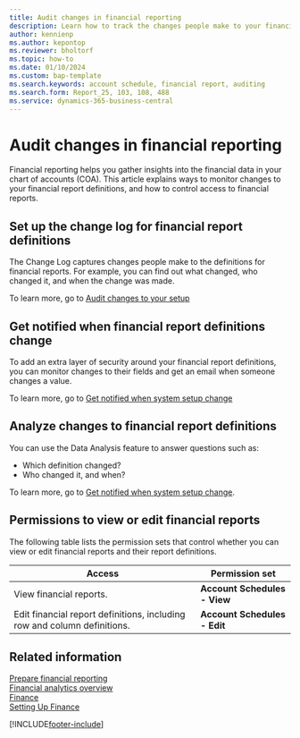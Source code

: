 ```yaml
---
title: Audit changes in financial reporting
description: Learn how to track the changes people make to your financial reports.
author: kennienp
ms.author: kepontop
ms.reviewer: bholtorf
ms.topic: how-to
ms.date: 01/10/2024
ms.custom: bap-template
ms.search.keywords: account schedule, financial report, auditing
ms.search.form: Report_25, 103, 108, 488
ms.service: dynamics-365-business-central
---
```

# Audit changes in financial reporting

Financial reporting helps you gather insights into the financial data in your chart of accounts (COA). This article explains ways to monitor changes to your financial report definitions, and how to control access to financial reports.

## Set up the change log for financial report definitions

The Change Log captures changes people make to the definitions for financial reports. For example, you can find out what changed, who changed it, and when the change was made.

To learn more, go to [Audit changes to your setup](across-setup-auditing.md#audit-changes-to-your-setup)

## Get notified when financial report definitions change

To add an extra layer of security around your financial report definitions, you can monitor changes to their fields and get an email when someone changes a value. 

To learn more, go to [Get notified when system setup change](across-setup-auditing.md#get-notified-when-system-setup-change)

## Analyze changes to financial report definitions

You can use the Data Analysis feature to answer questions such as:

- Which definition changed?
- Who changed it, and when?

To learn more, go to [Get notified when system setup change](across-setup-auditing.md#analyze-changes-to-system-setup).

## Permissions to view or edit financial reports

The following table lists the permission sets that control whether you can view or edit financial reports and their report definitions.

| Access   | Permission set |
|------------------------| ---------------------- |
| View financial reports. | **Account Schedules - View** |
| Edit financial report definitions, including row and column definitions. | **Account Schedules - Edit** |

## Related information

[Prepare financial reporting](bi-how-work-account-schedule.md)  
[Financial analytics overview](bi.md)  
[Finance](finance.md)  
[Setting Up Finance](finance-setup-finance.md)  

[!INCLUDE[footer-include](includes/footer-banner.md)]